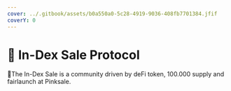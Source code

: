```yaml
---
cover: ../.gitbook/assets/b0a550a0-5c28-4919-9036-408fb7701384.jfif
coverY: 0
---
```


# 🧮 In-Dex Sale Protocol

:clap:The In-Dex Sale is a community driven by deFi token, 100.000 supply and fairlaunch at Pinksale.
